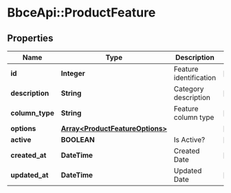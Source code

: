 # BbceApi::ProductFeature

## Properties
Name | Type | Description | Notes
------------ | ------------- | ------------- | -------------
**id** | **Integer** | Feature identification | [optional] 
**description** | **String** | Category description | [optional] 
**column_type** | **String** | Feature column type | [optional] 
**options** | [**Array&lt;ProductFeatureOptions&gt;**](ProductFeatureOptions.md) |  | [optional] 
**active** | **BOOLEAN** | Is Active? | [optional] 
**created_at** | **DateTime** | Created Date | [optional] 
**updated_at** | **DateTime** | Updated Date | [optional] 

